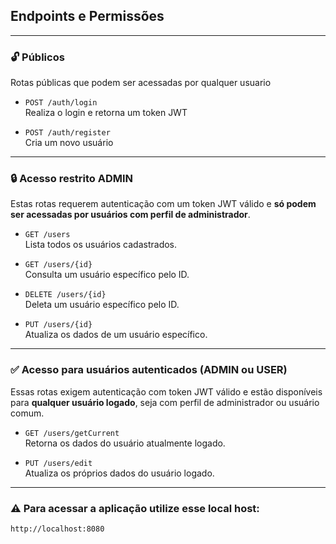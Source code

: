 ## Endpoints e Permissões
---

### 🔓 Públicos

Rotas públicas que podem ser acessadas por qualquer usuario
- `POST /auth/login`  
  Realiza o login e retorna um token JWT

- `POST /auth/register`  
  Cria um novo usuário

---

### 🔒 Acesso restrito  **ADMIN**

Estas rotas requerem autenticação com um token JWT válido e **só podem ser acessadas por usuários com perfil de administrador**.

- `GET /users`  
  Lista todos os usuários cadastrados.

- `GET /users/{id}`  
  Consulta um usuário específico pelo ID.

- `DELETE /users/{id}`  
  Deleta um usuário específico pelo ID.

- `PUT /users/{id}`  
  Atualiza os dados de um usuário específico.

---

### ✅ Acesso para usuários autenticados (**ADMIN** ou **USER**)

Essas rotas exigem autenticação com token JWT válido e estão disponíveis para **qualquer usuário logado**, seja com perfil de administrador ou usuário comum.

- `GET /users/getCurrent`  
  Retorna os dados do usuário atualmente logado.

- `PUT /users/edit`  
  Atualiza os próprios dados do usuário logado.

---

### ⚠️ Para acessar a aplicação utilize esse local host:
`http://localhost:8080`




